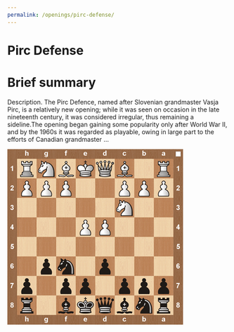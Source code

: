 ```yaml
---
permalink: /openings/pirc-defense/
---
```

Pirc Defense
============

# Brief summary


Description. The Pirc Defence, named after Slovenian grandmaster Vasja Pirc, is a relatively new opening; while it was seen on occasion in the late nineteenth century, it was considered irregular, thus remaining a sideline.The opening began gaining some popularity only after World War II, and by the 1960s it was regarded as playable, owing in large part to the efforts of Canadian grandmaster ...

<img src="/img/Pirc Defense.jpg"/>
